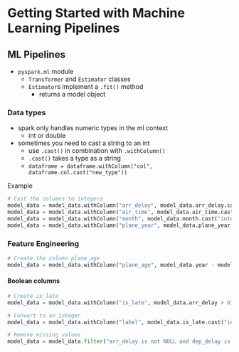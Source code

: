 # Getting Started with Machine Learning Pipelines

## ML Pipelines
- `pyspark.ml` module
    - `Transformer` and `Estimator` classes
    - `Estimator`s implement a `.fit()` method
        - returns a model object

### Data types
- spark only handles numeric types in the ml context
    - int or double
- sometimes you need to cast a string to an int
    - use `.cast()` in combination with `.withColumn()`
    - `.cast()` takes a type as a string
    - `dataframe = dataframe.withColumn("col", dataframe.col.cast("new_type"))`

Example
```python
# Cast the columns to integers
model_data = model_data.withColumn("arr_delay", model_data.arr_delay.cast("integer"))
model_data = model_data.withColumn("air_time", model_data.air_time.cast("integer"))
model_data = model_data.withColumn("month", model_data.month.cast("integer"))
model_data = model_data.withColumn("plane_year", model_data.plane_year.cast("integer"))
```

### Feature Engineering
```python
# Create the column plane_age
model_data = model_data.withColumn("plane_age", model_data.year - model_data.plane_year)
```

#### Boolean columns
```python
# Create is_late
model_data = model_data.withColumn("is_late", model_data.arr_delay > 0)

# Convert to an integer
model_data = model_data.withColumn("label", model_data.is_late.cast("integer"))

# Remove missing values
model_data = model_data.filter("arr_delay is not NULL and dep_delay is not NULL and air_time is not NULL and plane_year is not NULL")
```